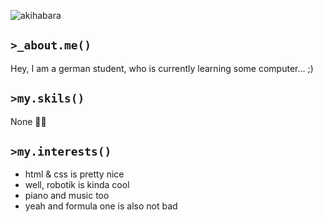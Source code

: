 ![akihabara](https://i.imgur.com/Y6Jfqj6.jpg)
## `>_about.me()`

Hey, I am a german student, who is currently learning some computer... ;)

## `>my.skils()`

None 🤷‍♂️

## `>my.interests()`

- html & css is pretty nice
- well, robotik is kinda cool
- piano and music too
- yeah and formula one is also not bad
